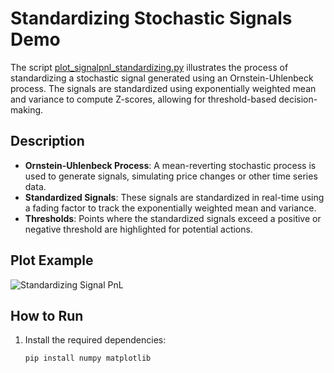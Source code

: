 

# Standardizing Stochastic Signals Demo

The script [plot_signalpnl_standardizing.py](https://github.com/microprediction/midone/blob/main/tests/accounting/plot_signalpnl_standardizing.py)  illustrates the process of standardizing a stochastic signal generated using an Ornstein-Uhlenbeck process. The signals are standardized using exponentially weighted mean and variance to compute Z-scores, allowing for threshold-based decision-making.

## Description

- **Ornstein-Uhlenbeck Process**: A mean-reverting stochastic process is used to generate signals, simulating price changes or other time series data.
- **Standardized Signals**: These signals are standardized in real-time using a fading factor to track the exponentially weighted mean and variance.
- **Thresholds**: Points where the standardized signals exceed a positive or negative threshold are highlighted for potential actions.

## Plot Example

![Standardizing Signal PnL](https://github.com/microprediction/midone/blob/main/assets/images/standardizing_signal_pnl.png)

## How to Run

1. Install the required dependencies:
   ```bash
   pip install numpy matplotlib
